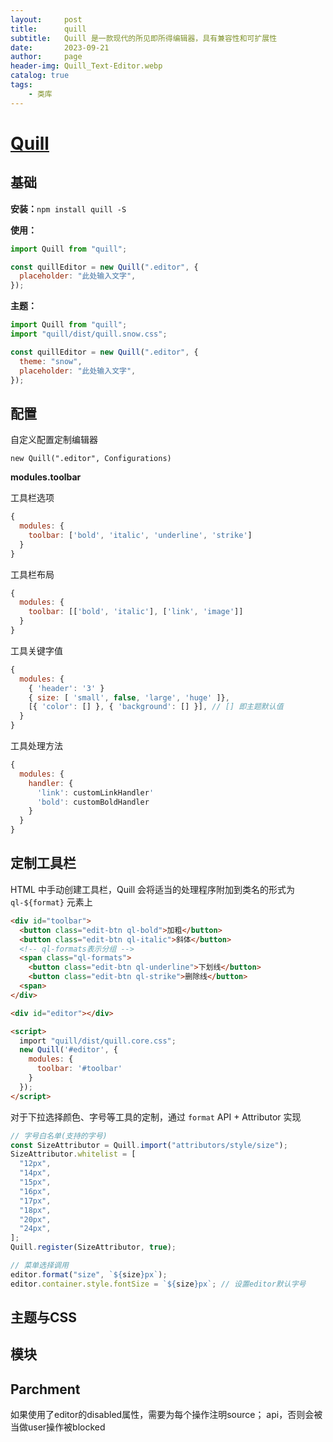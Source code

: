 ```yaml
---
layout:     post
title:      quill
subtitle:   Quill 是一款现代的所见即所得编辑器，具有兼容性和可扩展性
date:       2023-09-21
author:     page
header-img: Quill_Text-Editor.webp
catalog: true
tags:
    - 类库
---
```


# [Quill](https://quilljs.com/)

## 基础

**安装：**`npm install quill -S`

**使用：**

```js
import Quill from "quill";

const quillEditor = new Quill(".editor", {
  placeholder: "此处输入文字",
});
```

**主题：**

```js
import Quill from "quill";
import "quill/dist/quill.snow.css";

const quillEditor = new Quill(".editor", {
  theme: "snow",
  placeholder: "此处输入文字",
});
```

## 配置

自定义配置定制编辑器

`new Quill(".editor", Configurations)`

**modules.toolbar**

工具栏选项

```js
{
  modules: {
    toolbar: ['bold', 'italic', 'underline', 'strike']
  }
}
```

工具栏布局

```js
{
  modules: {
    toolbar: [['bold', 'italic'], ['link', 'image']]
  }
}
```

工具关键字值

```js
{
  modules: {
    { 'header': '3' }
    { size: [ 'small', false, 'large', 'huge' ]},
    [{ 'color': [] }, { 'background': [] }], // [] 即主题默认值
  }
}
```

工具处理方法

```js
{
  modules: {
    handler: {
      'link': customLinkHandler'
      'bold': customBoldHandler
    }
  }
}
```

## 定制工具栏

HTML 中手动创建工具栏，Quill 会将适当的处理程序附加到类名的形式为 `ql-${format}` 元素上

```html
<div id="toolbar">
  <button class="edit-btn ql-bold">加粗</button>
  <button class="edit-btn ql-italic">斜体</button>
  <!-- ql-formats表示分组 -->
  <span class="ql-formats">
    <button class="edit-btn ql-underline">下划线</button>
    <button class="edit-btn ql-strike">删除线</button>
  <span>
</div>

<div id="editor"></div>

<script>
  import "quill/dist/quill.core.css";
  new Quill('#editor', {
    modules: {
      toolbar: '#toolbar'
    }
  });
</script>
```

对于下拉选择颜色、字号等工具的定制，通过 `format` API + Attributor 实现

```js
// 字号白名单(支持的字号)
const SizeAttributor = Quill.import("attributors/style/size");
SizeAttributor.whitelist = [
  "12px",
  "14px",
  "15px",
  "16px",
  "17px",
  "18px",
  "20px",
  "24px",
];
Quill.register(SizeAttributor, true);

// 菜单选择调用
editor.format("size", `${size}px`);
editor.container.style.fontSize = `${size}px`; // 设置editor默认字号
```

## 主题与CSS

## 模块

## Parchment



如果使用了editor的disabled属性，需要为每个操作注明source； api，否则会被当做user操作被blocked
